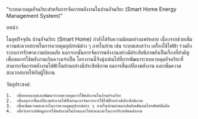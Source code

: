 “ระบบควบคุมอัจฉริยะสำหรับการจัดการพลังงานในบ้านอัจฉริยะ (Smart Home Energy Management System)”

บทนำ:

ในยุคปัจจุบัน บ้านอัจฉริยะ (Smart Home) กำลังได้รับความนิยมอย่างแพร่หลาย เนื่องจากช่วยเพิ่มความสะดวกสบายในการควบคุมอุปกรณ์ต่าง ๆ ภายในบ้าน เช่น ระบบแสงสว่าง เครื่องใช้ไฟฟ้า รวมถึงระบบการรักษาความปลอดภัย นอกจากนั้นการจัดการพลังงานอย่างมีประสิทธิภาพยังเป็นเรื่องที่สำคัญเพื่อลดการใช้พลังงานเกินความจำเป็น โครงงานนี้จึงมุ่งเน้นไปที่การพัฒนาระบบควบคุมอัจฉริยะที่สามารถจัดการพลังงานไฟฟ้าในบ้านอย่างมีประสิทธิภาพ ลดการสิ้นเปลืองพลังงาน และเพิ่มความสะดวกสบายให้กับผู้ใช้งาน

วัตถุประสงค์:

	1.	เพื่อออกแบบและพัฒนาระบบควบคุมการใช้พลังงานในบ้านอัจฉริยะ
	2.	เพื่อลดการสิ้นเปลืองพลังงานไฟฟ้าผ่านการจัดการการใช้ไฟฟ้าอย่างมีประสิทธิภาพ
	3.	เพื่อเพิ่มความสะดวกในการควบคุมอุปกรณ์ต่าง ๆ ภายในบ้านผ่านแอปพลิเคชันบนโทรศัพท์มือถือ
	4.	เพื่อวิเคราะห์ข้อมูลการใช้พลังงานในบ้านและให้คำแนะนำในการประหยัดพลังงาน

